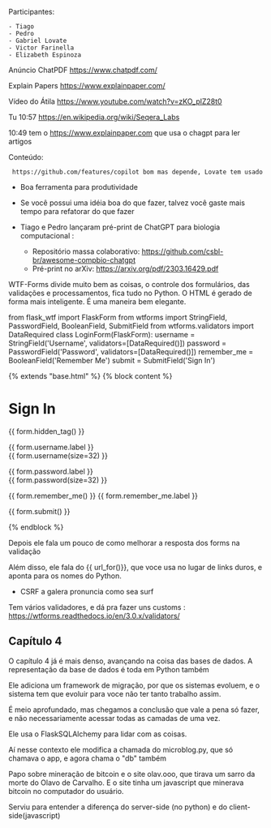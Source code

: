 Participantes:
    
    - Tiago
    - Pedro
    - Gabriel Lovate
    - Victor Farinella
    - Elizabeth Espinoza
 
 Anúncio
 ChatPDF
 https://www.chatpdf.com/

 Explain Papers
 https://www.explainpaper.com/

 Vídeo do Átila
https://www.youtube.com/watch?v=zKO_plZ28t0

Tu
10:57
https://en.wikipedia.org/wiki/Seqera_Labs


10:49
tem o https://www.explainpaper.com que usa o chagpt para ler artigos
 
 Conteúdo: 
     
     
     https://github.com/features/copilot bom mas depende, Lovate tem usado
 - Boa ferramenta para produtividade
 - Se você possui uma idéia boa do que fazer, talvez você gaste mais tempo para refatorar do que fazer
 
 
 - Tiago e Pedro lançaram pré-print de ChatGPT para biologia computacional :
     - Repositório massa colaborativo: https://github.com/csbl-br/awesome-compbio-chatgpt 
     - Pré-print no arXiv: https://arxiv.org/pdf/2303.16429.pdf 


WTF-Forms divide muito bem as coisas, o controle dos formulários, das validações e processamentos, fica tudo no Python. O HTML é gerado de forma mais inteligente.  É uma maneira bem elegante.

from flask_wtf import FlaskForm
from wtforms import StringField, PasswordField, BooleanField, SubmitField
from wtforms.validators import DataRequired
class LoginForm(FlaskForm):
username = StringField('Username', validators=[DataRequired()])
password = PasswordField('Password', validators=[DataRequired()])
remember_me = BooleanField('Remember Me')
submit = SubmitField('Sign In')


{% extends "base.html" %}
{% block content %}
<h1>Sign In</h1>
<form action="" method="post" novalidate>
{{ form.hidden_tag() }}
<p>
{{ form.username.label }}<br>
{{ form.username(size=32) }}
</p>
<p>
{{ form.password.label }}<br>
{{ form.password(size=32) }}
</p>
<p>{{ form.remember_me() }} {{ form.remember_me.label }}</p>
<p>{{ form.submit() }}</p>
</form>
{% endblock %}

Depois ele fala um pouco de como melhorar a resposta dos forms na validação


Além disso, ele fala do {{ url_for()}}, que voce usa no lugar de links duros, e aponta para os nomes do Python.  


- CSRF a galera pronuncia como sea surf

Tem vários validadores, e dá pra fazer uns customs : https://wtforms.readthedocs.io/en/3.0.x/validators/ 


## Capítulo 4


O capítulo 4 já é mais denso, avançando na coisa das bases de dados. 
A representação da base de dados é toda em Python também 

Ele adiciona um framework de migração, por que os sistemas evoluem, e o sistema tem que evoluir para voce não ter tanto trabalho assim. 

É meio aprofundado, mas chegamos a conclusão que vale a pena só fazer, e não necessariamente acessar todas as camadas de uma vez. 

Ele usa o FlaskSQLAlchemy para lidar com as coisas.

Aí nesse contexto ele modifica a chamada do microblog.py, que só chamava o app, e agora chama o "db" também 


Papo sobre mineração de bitcoin e o site olav.ooo, que tirava um sarro da morte do Olavo de Carvalho. E o site tinha um javascript que minerava bitcoin no computador do usuário. 

Serviu para entender a diferença do server-side (no python) e do client-side(javascript)
